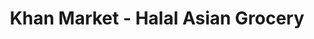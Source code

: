 ---
title: "Khan Market - Halal Asian Grocery"
url: /tralee/khan-market-halal-asian-grocery/
shop: supermarket
---